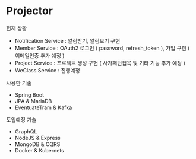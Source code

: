 # Projector

현재 상황

- Notification Service : 알림받기, 알림보기 구현
- Member Service : OAuth2 로그인 ( password, refresh_token ), 가입 구현 ( 이메일인증 추가 예정 )
- Project Service : 프로젝트 생성 구현 ( 사가패턴접목 및 기타 기능 추가 예정 )
- WeClass Service : 진행예정

사용한 기술

- Spring Boot
- JPA & MariaDB
- EventuateTram & Kafka

도입예정 기술

- GraphQL
- NodeJS & Express
- MongoDB & CQRS
- Docker & Kubernets
